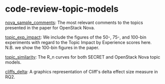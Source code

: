 # code-review-topic-models

[nova_sample_comments](https://github.com/software-rebels/code-review-topic-models/blob/master/nova_sample_comments): The most relevant comments to the topics presented in the paper for OpenStack Nova.

[topic_exp_impact](https://github.com/software-rebels/code-review-topic-models/blob/master/topic_exp_impact): We include the figures of the 50-, 75-, and 100-bin experiments with regard to the Topic Impact by Experience scores here. N.B. we show the 100-bin figures in the paper.

[topic_similarity](https://github.com/software-rebels/code-review-topic-models/blob/master/topic_similarity): The R_n curves for both SECRET and OpenStack Nova topic models.

[cliffs_delta](https://github.com/software-rebels/code-review-topic-models/blob/master/cliffs_delta): A graphics representation of Cliff's delta effect size measure in RQ2. 